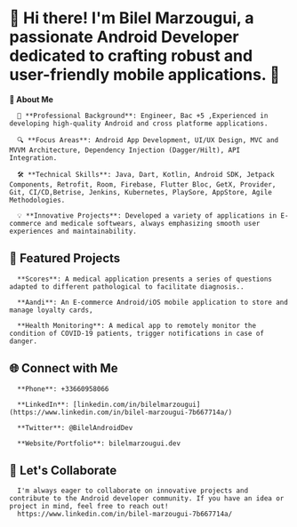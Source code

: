 # 👋 Hi there! I'm Bilel Marzougui, a passionate Android Developer dedicated to crafting robust and user-friendly mobile applications. 🚀



**🌟 About Me**

      💼 **Professional Background**: Engineer, Bac +5 ,Experienced in developing high-quality Android and cross platforme applications.
      
      🔍 **Focus Areas**: Android App Development, UI/UX Design, MVC and MVVM Architecture, Dependency Injection (Dagger/Hilt), API Integration.
      
      🛠️ **Technical Skills**: Java, Dart, Kotlin, Android SDK, Jetpack Components, Retrofit, Room, Firebase, Flutter Bloc, GetX, Provider, Git, CI/CD,Betrise, Jenkins, Kubernetes, PlaySore, AppStore, Agile Methodologies.
      
      💡 **Innovative Projects**: Developed a variety of applications in E-commerce and medicale softwears, always emphasizing smooth user experiences and maintainability.


## 📂 Featured Projects

      **Scores**: A medical application presents a series of questions adapted to different pathological to facilitate diagnosis..
      
      **Aandi**: An E-commerce Android/iOS mobile application to store and manage loyalty cards,
      
      **Health Monitoring**: A medical app to remotely monitor the condition of COVID-19 patients, trigger notifications in case of danger.


## 🌐 Connect with Me

      **Phone**: +33660958066
      
      **LinkedIn**: [linkedin.com/in/bilelmarzougui](https://www.linkedin.com/in/bilel-marzougui-7b667714a/)
      
      **Twitter**: @BilelAndroidDev
      
      **Website/Portfolio**: bilelmarzougui.dev


## 🚀 Let's Collaborate
      I'm always eager to collaborate on innovative projects and contribute to the Android developer community. If you have an idea or project in mind, feel free to reach out!
      https://www.linkedin.com/in/bilel-marzougui-7b667714a/
